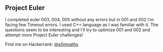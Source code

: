 ## Project Euler
I completed euler 003, 004, 005 without any errors but in 001 and 002 I'm facing few Timeout errors. I used C++ language as I was familiar with it. The questions seem to be interesting and I'll try to optimize 001 and 002 and attempt more Project Euler challenges!

Find me on Hackerrank: [@s0mnaths](https://www.hackerrank.com/s0mnaths?hr_r=1)
